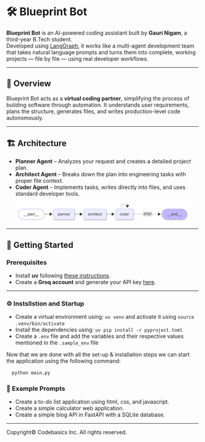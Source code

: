 # 🛠️ Blueprint Bot  

**Blueprint Bot** is an AI-powered coding assistant built by **Gauri Nigam**, a third-year B.Tech student.  
Developed using [LangGraph](https://github.com/langchain-ai/langgraph), it works like a multi-agent development team that takes natural language prompts and turns them into complete, working projects — file by file — using real developer workflows.  

---

## 🧩 Overview  
Blueprint Bot acts as a **virtual coding partner**, simplifying the process of building software through automation. It understands user requirements, plans the structure, generates files, and writes production-level code autonomously.  

---

## 🏗️ Architecture  
- **Planner Agent** – Analyzes your request and creates a detailed project plan.  
- **Architect Agent** – Breaks down the plan into engineering tasks with proper file context.  
- **Coder Agent** – Implements tasks, writes directly into files, and uses standard developer tools.  

<div style="text-align: center;">
    <img src="resources/coder_buddy_diagram.png" alt="Blueprint Bot Architecture" width="90%"/>
</div>

---

## 🚀 Getting Started  

### Prerequisites  
- Install **uv** following [these instructions](https://docs.astral.sh/uv/getting-started/installation/).  
- Create a **Groq account** and generate your API key [here](https://console.groq.com/keys).  

---

### ⚙️ **Instsllstion and Startup**
- Create a virtual environment using: `uv venv` and activate it using `source .venv/bin/activate`
- Install the dependencies using: `uv pip install -r pyproject.toml`
- Create a `.env` file and add the variables and their respective values mentioned in the `.sample_env` file

Now that we are done with all the set-up & installation steps we can start the application using the following command:
  ```bash
    python main.py
  ```

### 🧪 Example Prompts
- Create a to-do list application using html, css, and javascript.
- Create a simple calculator web application.
- Create a simple blog API in FastAPI with a SQLite database.

---
Copyright©️ Codebasics Inc. All rights reserved.
